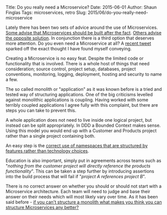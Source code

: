 Title: Do you really need a Microservice?
Date: 2015-06-01
Author: Shaun Finglas
Tags: microservices, retro
Slug: 2015/06/do-you-really-need-microservice

Lately there has been two sets of advice around the use of
Microservices. [Some advise that Microservices should be built after the
fact](http://martinfowler.com/bliki/MonolithFirst.html). [Others advise
the opposite
solution](http://www.martinfowler.com/articles/dont-start-monolith.html).
In conjunction there is a third option that deserves more attention. Do
you even need a Microservice at all? A [recent
tweet](https://twitter.com/natpryce/status/593763168977088513) sparked
off the exact thought I have found myself conveying.

Creating a Microservice is no easy feat. Despite the limited code or
functionality that is involved. There is a whole host of things that
need consideration; source control, project setup, databases, project
conventions, monitoring, logging, deployment, hosting and security to
name a few.

The so called monolith or "application" as it was known before is a
tried and tested way of structuring applications. One of the big
criticisms levelled against monolithic applications is coupling. Having
worked with some terribly coupled applications I agree fully with this
complaint, but there are steps you can take to prevent this.

A whole application does not need to live inside one logical project,
but instead can be split appropriately. In DDD a Bounded Context makes
sense. Using this model you would end up with a Customer and Products
project rather than a single project containing both.

An easy step is the [correct use of namespaces that are structured by
features rather than technology
choices](http://blog.shaunfinglas.co.uk/2014/07/i-need-to-stop-misusing-namespaces.html).

Education is also important, simply put in agreements across teams such
as "*nothing from the customer project will directly reference the
products functionality*". This can be taken a step further by
introducing assertions into the build process that will fail if
"*project A references project B*".

There is no correct answer on whether you should or should not start
with a Microservice architecture. Each team will need to judge and base
their answer on their needs which will most likely vary over time. As it
has been said before - [if you can't structure a monolith what makes you
think you can structure Microservices any
better?](http://www.codingthearchitecture.com/2014/07/06/distributed_big_balls_of_mud.html)